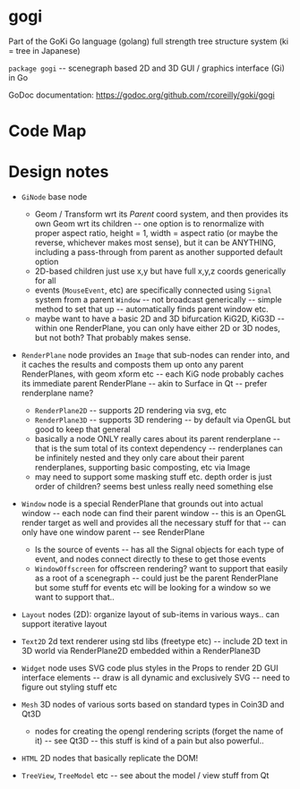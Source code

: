 # gogi
Part of the GoKi Go language (golang) full strength tree structure system (ki = tree in Japanese)

`package gogi` -- scenegraph based 2D and 3D GUI / graphics interface (Gi) in Go

GoDoc documentation: https://godoc.org/github.com/rcoreilly/goki/gogi


# Code Map


# Design notes

* `GiNode` base node 
    + Geom / Transform wrt its *Parent* coord system, and then provides its own Geom wrt its children -- one option is to renormalize with proper aspect ratio, height = 1, width = aspect ratio (or maybe the reverse, whichever makes most sense), but it can be ANYTHING, including a pass-through from parent as another supported default option
    + 2D-based children just use x,y but have full x,y,z coords generically for all
    + events (`MouseEvent`, etc) are specifically connected using `Signal` system from a parent `Window` -- not broadcast generically -- simple method to set that up -- automatically finds parent window etc.
	+ maybe want to have a basic 2D and 3D bifurcation KiG2D, KiG3D -- within one RenderPlane, you can only have either 2D or 3D nodes, but not both?  That probably makes sense.

* `RenderPlane` node provides an `Image` that sub-nodes can render into, and it caches the results and composts them up onto any parent RenderPlanes, with geom xform etc -- each KiG node probably caches its immediate parent RenderPlane -- akin to Surface in Qt -- prefer renderplane name?
	+ `RenderPlane2D` -- supports 2D rendering via svg, etc
	+ `RenderPlane3D` -- supports 3D rendering -- by default via OpenGL but good to keep that general
	+ basically a node ONLY really cares about its parent renderplane -- that is the sum total of its context dependency -- renderplanes can be infinitely nested and they only care about their parent renderplanes, supporting basic composting, etc via Image
	+ may need to support some masking stuff etc.  depth order is just order of children?  seems best unless really need something else

* `Window` node is a special RenderPlane that grounds out into actual window -- each node can find their parent window -- this is an OpenGL render target as well and provides all the necessary stuff for that -- can only have one window parent -- see RenderPlane
    + Is the source of events -- has all the Signal objects for each type of event, and nodes connect directly to these to get those events
    + `WindowOffscreen` for offscreen rendering?  want to support that easily as a root of a scenegraph -- could just be the parent RenderPlane but some stuff for events etc will be looking for a window so we want to support that..

* `Layout` nodes (2D): organize layout of sub-items in various ways..  can support iterative layout 

* `Text2D` 2d text renderer using std libs (freetype etc) -- include 2D text in 3D world via RenderPlane2D embedded within a RenderPlane3D

* `Widget` node uses SVG code plus styles in the Props to render 2D GUI interface elements -- draw is all dynamic and exclusively SVG -- need to figure out styling stuff etc

* `Mesh` 3D nodes of various sorts based on standard types in Coin3D and Qt3D
	+ nodes for creating the opengl rendering scripts (forget the name of it) -- see Qt3D -- this stuff is kind of a pain but also powerful..

* `HTML` 2D nodes that basically replicate the DOM!

* `TreeView`, `TreeModel` etc -- see about the model / view stuff from Qt

